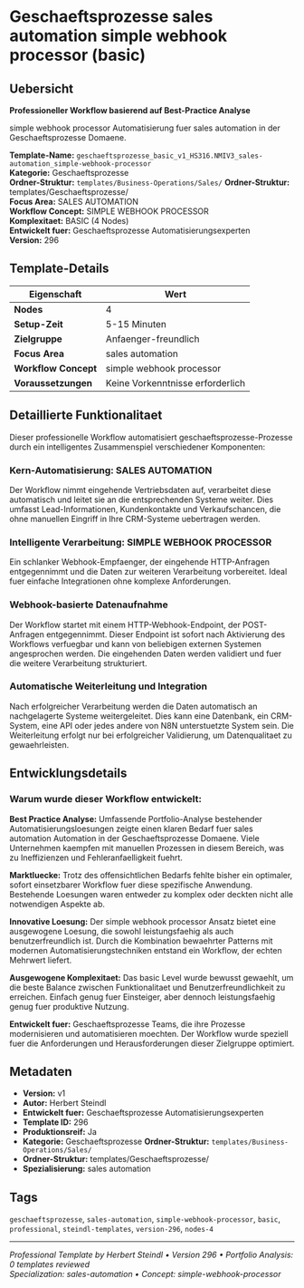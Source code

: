 # Geschaeftsprozesse sales automation simple webhook processor (basic)

## Uebersicht

**Professioneller Workflow basierend auf Best-Practice Analyse**

simple webhook processor Automatisierung fuer sales automation in der Geschaeftsprozesse Domaene.

**Template-Name:** `geschaeftsprozesse_basic_v1_HS316.NMIV3_sales-automation_simple-webhook-processor`  
**Kategorie:** Geschaeftsprozesse  
**Ordner-Struktur:** `templates/Business-Operations/Sales/`
**Ordner-Struktur:** templates/Geschaeftsprozesse/  
**Focus Area:** SALES AUTOMATION  
**Workflow Concept:** SIMPLE WEBHOOK PROCESSOR  
**Komplexitaet:** BASIC (4 Nodes)  
**Entwickelt fuer:** Geschaeftsprozesse Automatisierungsexperten  
**Version:** 296

## Template-Details

| **Eigenschaft** | **Wert** |
|------------------|----------|
| **Nodes** | 4 |
| **Setup-Zeit** | 5-15 Minuten |
| **Zielgruppe** | Anfaenger-freundlich |
| **Focus Area** | sales automation |
| **Workflow Concept** | simple webhook processor |
| **Voraussetzungen** | Keine Vorkenntnisse erforderlich |

## Detaillierte Funktionalitaet

Dieser professionelle Workflow automatisiert geschaeftsprozesse-Prozesse durch ein intelligentes Zusammenspiel verschiedener Komponenten:

### Kern-Automatisierung: SALES AUTOMATION
Der Workflow nimmt eingehende Vertriebsdaten auf, verarbeitet diese automatisch und leitet sie an die entsprechenden Systeme weiter. Dies umfasst Lead-Informationen, Kundenkontakte und Verkaufschancen, die ohne manuellen Eingriff in Ihre CRM-Systeme uebertragen werden.

### Intelligente Verarbeitung: SIMPLE WEBHOOK PROCESSOR
Ein schlanker Webhook-Empfaenger, der eingehende HTTP-Anfragen entgegennimmt und die Daten zur weiteren Verarbeitung vorbereitet. Ideal fuer einfache Integrationen ohne komplexe Anforderungen.

### Webhook-basierte Datenaufnahme
Der Workflow startet mit einem HTTP-Webhook-Endpoint, der POST-Anfragen entgegennimmt. Dieser Endpoint ist sofort nach Aktivierung des Workflows verfuegbar und kann von beliebigen externen Systemen angesprochen werden. Die eingehenden Daten werden validiert und fuer die weitere Verarbeitung strukturiert.

### Automatische Weiterleitung und Integration
Nach erfolgreicher Verarbeitung werden die Daten automatisch an nachgelagerte Systeme weitergeleitet. Dies kann eine Datenbank, ein CRM-System, eine API oder jedes andere von N8N unterstuetzte System sein. Die Weiterleitung erfolgt nur bei erfolgreicher Validierung, um Datenqualitaet zu gewaehrleisten.





## Entwicklungsdetails

### Warum wurde dieser Workflow entwickelt:

**Best Practice Analyse:** Umfassende Portfolio-Analyse bestehender Automatisierungsloesungen zeigte einen klaren Bedarf fuer sales automation Automation in der Geschaeftsprozesse Domaene. Viele Unternehmen kaempfen mit manuellen Prozessen in diesem Bereich, was zu Ineffizienzen und Fehleranfaelligkeit fuehrt.

**Marktluecke:** Trotz des offensichtlichen Bedarfs fehlte bisher ein optimaler, sofort einsetzbarer Workflow fuer diese spezifische Anwendung. Bestehende Loesungen waren entweder zu komplex oder deckten nicht alle notwendigen Aspekte ab.

**Innovative Loesung:** Der simple webhook processor Ansatz bietet eine ausgewogene Loesung, die sowohl leistungsfaehig als auch benutzerfreundlich ist. Durch die Kombination bewaehrter Patterns mit modernen Automatisierungstechniken entstand ein Workflow, der echten Mehrwert liefert.

**Ausgewogene Komplexitaet:** Das basic Level wurde bewusst gewaehlt, um die beste Balance zwischen Funktionalitaet und Benutzerfreundlichkeit zu erreichen. Einfach genug fuer Einsteiger, aber dennoch leistungsfaehig genug fuer produktive Nutzung.

**Entwickelt fuer:** Geschaeftsprozesse Teams, die ihre Prozesse modernisieren und automatisieren moechten. Der Workflow wurde speziell fuer die Anforderungen und Herausforderungen dieser Zielgruppe optimiert.

## Metadaten

- **Version:** v1
- **Autor:** Herbert Steindl
- **Entwickelt fuer:** Geschaeftsprozesse Automatisierungsexperten
- **Template ID:** 296
- **Produktionsreif:** Ja
- **Kategorie:** Geschaeftsprozesse
**Ordner-Struktur:** `templates/Business-Operations/Sales/`
- **Ordner-Struktur:** templates/Geschaeftsprozesse/
- **Spezialisierung:** sales automation

## Tags

`geschaeftsprozesse`, `sales-automation`, `simple-webhook-processor`, `basic`, `professional`, `steindl-templates`, `version-296`, `nodes-4`

---

*Professional Template by Herbert Steindl • Version 296 • Portfolio Analysis: 0 templates reviewed*  
*Specialization: sales-automation • Concept: simple-webhook-processor*